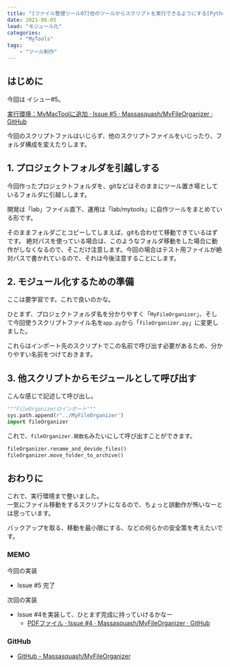 ```yaml
---
title: "[ファイル整理ツール07]他のツールからスクリプトを実行できるようにする[Python]"
date: 2021-06-05
lead: "モジュール化"
categories: 
    - "MyTools"
tags: 
    - "ツール制作"
---
```


## はじめに
今回は イシュー#5。

[実行環境：MyMacToolに追加 · Issue #5 · Massasquash/MyFileOrganizer · GitHub](https://github.com/Massasquash/MyFileOrganizer/issues/5)

今回のスクリプトファルはいじらず、他のスクリプトファイルをいじったり、フォルダ構成を変えたりします。


## 1. プロジェクトフォルダを引越しする
今回作ったプロジェクトフォルダを、gitなどはそのままにツール置き場としているフォルダに引越しします。

開発は「lab」ファイル直下、運用は「lab/mytools」に自作ツールをまとめている形です。

そのままフォルダごとコピーしてしまえば、gitも合わせて移動できているはずです。
絶対パスを使っている場合は、このようなフォルダ移動をした場合に動作がしなくなるので、そこだけ注意します。今回の場合はテスト用ファイルが絶対パスで書かれているので、それは今後注意することにします。


## 2. モジュール化するための準備
ここは要学習です。これで良いのかな。  

ひとまず、プロジェクトフォルダ名を分かりやすく「`MyFileOrganizer`」、そして今回使うスクリプトファイル名を`app.py`から「`fileOrganizer.py`」に変更しました。

これらはインポート先のスクリプトでこの名前で呼び出す必要があるため、分かりやすい名前をつけておきます。


## 3. 他スクリプトからモジュールとして呼び出す
こんな感じで記述して呼び出し。

```python
"""FileOrganizerのインポート"""
sys.path.append(r'../MyFileOrganizer')
import fileOrganizer
```

これで、`fileOrganizer.関数名`みたいにして呼び出すことができます。
```python
fileOrganizer.rename_and_devide_files()
fileOrganizer.move_folder_to_archive()
```

## おわりに
これで、実行環境まで整いました。  
一気にファイル移動をするスクリプトになるので、ちょっと誤動作が怖いなーとは思っています。  

バックアップを取る、移動を最小限にする、などの何らかの安全策を考えたいです。  


### MEMO
今回の実装  
- Issue #5 完了

次回の実装
- Issue #4を実装して、ひとまず完成に持っていけるかなー
  - [PDFファイル · Issue #4 · Massasquash/MyFileOrganizer · GitHub](https://github.com/Massasquash/MyFileOrganizer/issues/4)
　
### GitHub
- [GitHub - Massasquash/MyFileOrganizer](https://github.com/Massasquash/MyFileOrganizer)
